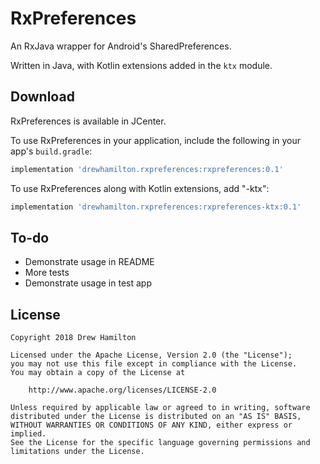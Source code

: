 # RxPreferences
An RxJava wrapper for Android's SharedPreferences.

Written in Java, with Kotlin extensions added in the `ktx` module.

## Download
RxPreferences is available in JCenter.

To use RxPreferences in your application, include the following in your app's `build.gradle`:
```groovy
implementation 'drewhamilton.rxpreferences:rxpreferences:0.1'
```

To use RxPreferences along with Kotlin extensions, add "-ktx":
```groovy
implementation 'drewhamilton.rxpreferences:rxpreferences-ktx:0.1'
```

## To-do
* Demonstrate usage in README
* More tests
* Demonstrate usage in test app

## License
```
Copyright 2018 Drew Hamilton

Licensed under the Apache License, Version 2.0 (the "License");
you may not use this file except in compliance with the License.
You may obtain a copy of the License at

    http://www.apache.org/licenses/LICENSE-2.0

Unless required by applicable law or agreed to in writing, software
distributed under the License is distributed on an "AS IS" BASIS,
WITHOUT WARRANTIES OR CONDITIONS OF ANY KIND, either express or implied.
See the License for the specific language governing permissions and
limitations under the License.
```
